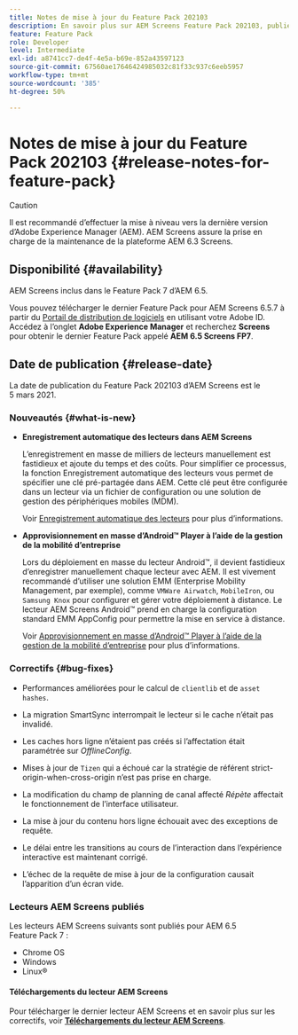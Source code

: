 ```yaml
---
title: Notes de mise à jour du Feature Pack 202103
description: En savoir plus sur AEM Screens Feature Pack 202103, publié le 5 mars 2021.
feature: Feature Pack
role: Developer
level: Intermediate
exl-id: a8741cc7-de4f-4e5a-b69e-852a43597123
source-git-commit: 67560ae17646424985032c81f33c937c6eeb5957
workflow-type: tm+mt
source-wordcount: '385'
ht-degree: 50%

---
```


# Notes de mise à jour du Feature Pack 202103 {#release-notes-for-feature-pack}

>[!CAUTION]
>Il est recommandé d’effectuer la mise à niveau vers la dernière version d’Adobe Experience Manager (AEM). AEM Screens assure la prise en charge de la maintenance de la plateforme AEM 6.3 Screens.

## Disponibilité {#availability}

AEM Screens inclus dans le Feature Pack 7 d’AEM 6.5.

Vous pouvez télécharger le dernier Feature Pack pour AEM Screens 6.5.7 à partir du [Portail de distribution de logiciels](https://experience.adobe.com/#/downloads/content/software-distribution/en/aem.html) en utilisant votre Adobe ID. Accédez à l’onglet **Adobe Experience Manager** et recherchez **Screens** pour obtenir le dernier Feature Pack appelé **AEM 6.5 Screens FP7**.

## Date de publication {#release-date}

La date de publication du Feature Pack 202103 d’AEM Screens est le 5 mars 2021.

### Nouveautés {#what-is-new}

* **Enregistrement automatique des lecteurs dans AEM Screens**

  L’enregistrement en masse de milliers de lecteurs manuellement est fastidieux et ajoute du temps et des coûts. Pour simplifier ce processus, la fonction Enregistrement automatique des lecteurs vous permet de spécifier une clé pré-partagée dans AEM. Cette clé peut être configurée dans un lecteur via un fichier de configuration ou une solution de gestion des périphériques mobiles (MDM).

  Voir [Enregistrement automatique des lecteurs](/help/user-guide/auto-registration-players.md) pour plus d’informations.


* **Approvisionnement en masse d’Android™ Player à l’aide de la gestion de la mobilité d’entreprise**

  Lors du déploiement en masse du lecteur Android™, il devient fastidieux d’enregistrer manuellement chaque lecteur avec AEM. Il est vivement recommandé d’utiliser une solution EMM (Enterprise Mobility Management, par exemple), comme `VMWare Airwatch`, `MobileIron`, ou `Samsung Knox` pour configurer et gérer votre déploiement à distance. Le lecteur AEM Screens Android™ prend en charge la configuration standard EMM AppConfig pour permettre la mise en service à distance.

  Voir [Approvisionnement en masse d’Android™ Player à l’aide de la gestion de la mobilité d’entreprise](/help/user-guide/implementing-android-player.md#implementation) pour plus d’informations.


### Correctifs {#bug-fixes}

* Performances améliorées pour le calcul de `clientlib` et de `asset hashes`.

* La migration SmartSync interrompait le lecteur si le cache n’était pas invalidé.

* Les caches hors ligne n’étaient pas créés si l’affectation était paramétrée sur *OfflineConfig*.

* Mises à jour de `Tizen` qui a échoué car la stratégie de référent strict-origin-when-cross-origin n’est pas prise en charge.

* La modification du champ de planning de canal affecté *Répète* affectait le fonctionnement de l’interface utilisateur.

* La mise à jour du contenu hors ligne échouait avec des exceptions de requête.

* Le délai entre les transitions au cours de l’interaction dans l’expérience interactive est maintenant corrigé.

* L’échec de la requête de mise à jour de la configuration causait l’apparition d’un écran vide.

### Lecteurs AEM Screens publiés

Les lecteurs AEM Screens suivants sont publiés pour AEM 6.5 Feature Pack 7 :

* Chrome OS
* Windows
* Linux®

#### Téléchargements du lecteur AEM Screens

Pour télécharger le dernier lecteur AEM Screens et en savoir plus sur les correctifs, voir **[Téléchargements du lecteur AEM Screens](https://download.macromedia.com/screens/index.html)**.
